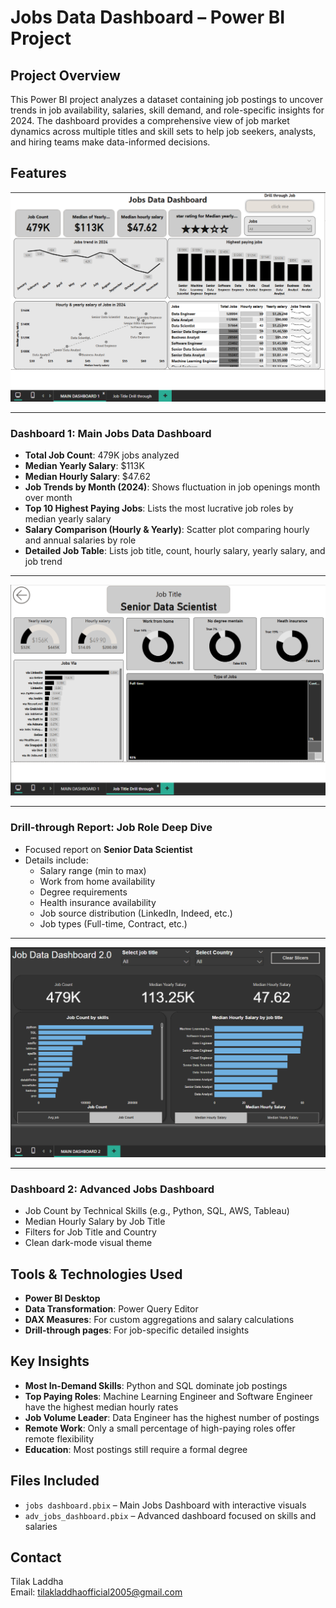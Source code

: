 # Jobs Data Dashboard – Power BI Project

## Project Overview

This Power BI project analyzes a dataset containing job postings to uncover trends in job availability, salaries, skill demand, and role-specific insights for 2024. The dashboard provides a comprehensive view of job market dynamics across multiple titles and skill sets to help job seekers, analysts, and hiring teams make data-informed decisions.

## Features

![Main Dashboard](images/main_dashboard.png)

---

### Dashboard 1: Main Jobs Data Dashboard
- **Total Job Count**: 479K jobs analyzed
- **Median Yearly Salary**: $113K
- **Median Hourly Salary**: $47.62
- **Job Trends by Month (2024)**: Shows fluctuation in job openings month over month
- **Top 10 Highest Paying Jobs**: Lists the most lucrative job roles by median yearly salary
- **Salary Comparison (Hourly & Yearly)**: Scatter plot comparing hourly and annual salaries by role
- **Detailed Job Table**: Lists job title, count, hourly salary, yearly salary, and job trend

---

![Drill-through](images/drillthrough_view.png)

---

### Drill-through Report: Job Role Deep Dive
- Focused report on **Senior Data Scientist**
- Details include:
  - Salary range (min to max)
  - Work from home availability
  - Degree requirements
  - Health insurance availability
  - Job source distribution (LinkedIn, Indeed, etc.)
  - Job types (Full-time, Contract, etc.)

---

![Advanced Dashboard](images/advanced_dashboard.png)

---

### Dashboard 2: Advanced Jobs Dashboard
- Job Count by Technical Skills (e.g., Python, SQL, AWS, Tableau)
- Median Hourly Salary by Job Title
- Filters for Job Title and Country
- Clean dark-mode visual theme

## Tools & Technologies Used
- **Power BI Desktop**
- **Data Transformation**: Power Query Editor
- **DAX Measures**: For custom aggregations and salary calculations
- **Drill-through pages**: For job-specific detailed insights

## Key Insights
- **Most In-Demand Skills**: Python and SQL dominate job postings
- **Top Paying Roles**: Machine Learning Engineer and Software Engineer have the highest median hourly rates
- **Job Volume Leader**: Data Engineer has the highest number of postings
- **Remote Work**: Only a small percentage of high-paying roles offer remote flexibility
- **Education**: Most postings still require a formal degree

## Files Included
- `jobs dashboard.pbix` – Main Jobs Dashboard with interactive visuals
- `adv_jobs_dashboard.pbix` – Advanced dashboard focused on skills and salaries

## Contact
Tilak Laddha  
Email: tilakladdhaofficial2005@gmail.com  
